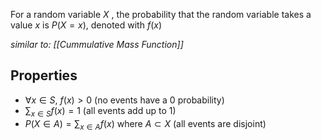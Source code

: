 
For a random variable $X$ , the probability that the random variable takes a value $x$ is $P(X = x)$, denoted with $f(x)$

*similar to: [[Cummulative Mass Function]]*
## Properties

- $\forall x \in S$, $f(x) > 0$ (no events  have a 0 probability)
- $\sum_{x \in S} f(x) = 1$ (all events  add up to 1)
- $P(X \in A) = \sum_{x \in A} f(x)$ where $A \subset X$ (all events are disjoint)
